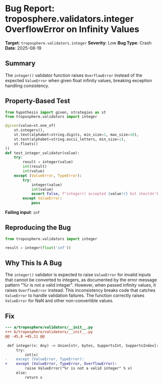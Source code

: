 # Bug Report: troposphere.validators.integer OverflowError on Infinity Values

**Target**: `troposphere.validators.integer`
**Severity**: Low
**Bug Type**: Crash
**Date**: 2025-08-19

## Summary

The `integer()` validator function raises `OverflowError` instead of the expected `ValueError` when given float infinity values, breaking exception handling consistency.

## Property-Based Test

```python
from hypothesis import given, strategies as st
from troposphere.validators import integer

@given(value=st.one_of(
    st.integers(),
    st.text(alphabet=string.digits, min_size=1, max_size=10),
    st.text(alphabet=string.ascii_letters, min_size=1),
    st.floats()
))
def test_integer_validator(value):
    try:
        result = integer(value)
        int(result)
        int(value)
    except (ValueError, TypeError):
        try:
            integer(value)
            int(value)
            assert False, f"integer() accepted {value!r} but shouldn't have"
        except ValueError:
            pass
```

**Failing input**: `inf`

## Reproducing the Bug

```python
from troposphere.validators import integer

result = integer(float('inf'))
```

## Why This Is A Bug

The `integer()` validator is expected to raise `ValueError` for invalid inputs that cannot be converted to integers, as documented by the error message pattern "%r is not a valid integer". However, when passed infinity values, it raises `OverflowError` instead. This inconsistency breaks code that catches `ValueError` to handle validation failures. The function correctly raises `ValueError` for NaN and other non-convertible values.

## Fix

```diff
--- a/troposphere/validators/__init__.py
+++ b/troposphere/validators/__init__.py
@@ -45,8 +45,11 @@
 
 def integer(x: Any) -> Union[str, bytes, SupportsInt, SupportsIndex]:
     try:
         int(x)
-    except (ValueError, TypeError):
+    except (ValueError, TypeError, OverflowError):
         raise ValueError("%r is not a valid integer" % x)
     else:
         return x
```